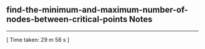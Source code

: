 <h2>find-the-minimum-and-maximum-number-of-nodes-between-critical-points Notes</h2><hr>[ Time taken: 29 m 58 s ]